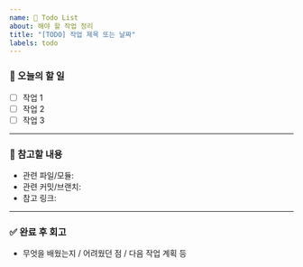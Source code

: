 ```yaml
---
name: 📝 Todo List
about: 해야 할 작업 정리
title: "[TODO] 작업 제목 또는 날짜"
labels: todo
---
```


### 📅 오늘의 할 일

- [ ] 작업 1
- [ ] 작업 2
- [ ] 작업 3

---

### 🧠 참고할 내용

- 관련 파일/모듈:
- 관련 커밋/브랜치:
- 참고 링크:

---

### ✅ 완료 후 회고

- 무엇을 배웠는지 / 어려웠던 점 / 다음 작업 계획 등
